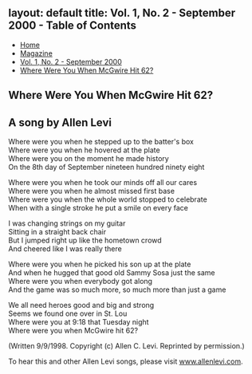 layout: default
title: Vol. 1, No. 2 - September 2000 - Table of Contents
---
<nav class="breadcrumb" aria-label="breadcrumbs">
  <ul>
    <li><a href="{{ site.url }}{{ site.baseurl }}/index.html">Home</a></li>
    <li><a href="../magazine.html">Magazine</a></li>
    <li><a href="#" aria-current="page">Vol. 1, No. 2 - September 2000</a></li>
    <li class="is-active"><a href="#" aria-current="page">Where Were You When McGwire Hit 62?</a></li>
  </ul>
</nav>

<section class="storycontent">
<h1>Where Were You When McGwire Hit 62?</h1>
<h2>A song by Allen Levi</h2>

  <p>
  Where were you when he stepped up to the batter's box<br />
  Where were you when he hovered at the plate<br />
  Where were you on the moment he made history<br />
  On the 8th day of September nineteen hundred ninety eight
  </p>

  <p>
  Where were you when he took our minds off all our cares<br />
  Where were you when he almost missed first base<br />
  Where were you when the whole world stopped to celebrate<br />
  When with a single stroke he put a smile on every face
  </p>

  <p>
  I was changing strings on my guitar<br />
  Sitting in a straight back chair<br />
  But I jumped right up like the hometown crowd<br />
  And cheered like I was really there
  </p>

  <p>
  Where were you when he picked his son up at the plate<br />
  And when he hugged that good old Sammy Sosa just the same<br />
  Where were you when everybody got along <br />
  And the game was so much more, so much more than just a game
  </p>

  <p>
  We all need heroes good and big and strong <br />
  Seems we found one over in St. Lou<br />
  Where were you at 9:18 that Tuesday night<br />
  Where were you when McGwire hit 62?
  </p>

  <p>
    (Written 9/9/1998. Copyright (c) Allen C. Levi. Reprinted by permission.)
  </p>

  <p>
    To hear this and other Allen Levi songs, please visit <a href="http://www.allenlevi.com">www.allenlevi.com</a>.
  </p>
</section>
